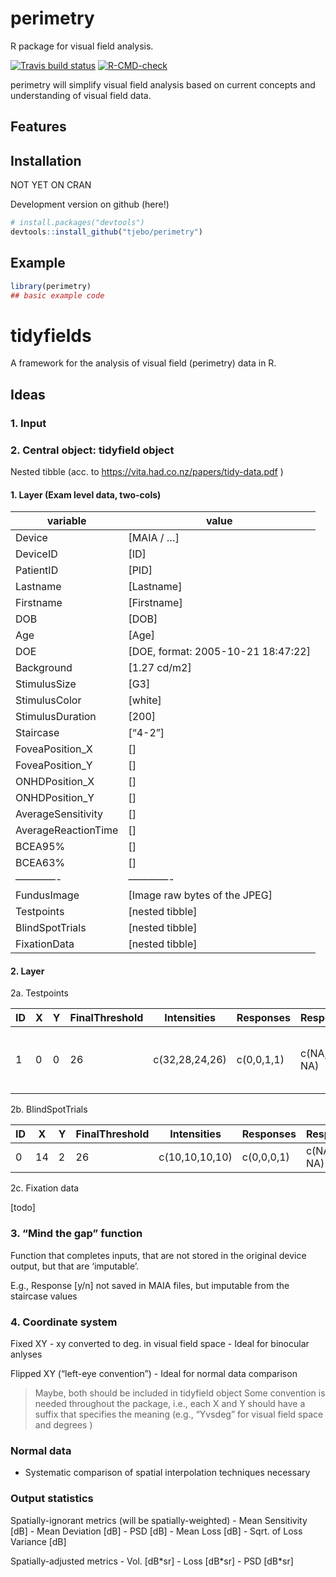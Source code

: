 
<!-- README.md is generated from README.Rmd. Please edit that file -->

# perimetry

R package for visual field analysis.

<!-- badges: start -->

[![Travis build
status](https://travis-ci.com/tjebo/perimetry.svg?branch=master)](https://travis-ci.com/tjebo/perimetry)
[![R-CMD-check](https://github.com/tjebo/perimetry/workflows/R-CMD-check/badge.svg)](https://github.com/tjebo/perimetry/actions)
<!-- badges: end -->

perimetry will simplify visual field analysis based on current concepts
and understanding of visual field data.

## Features

## Installation

NOT YET ON CRAN

Development version on github (here!)

``` r
# install.packages("devtools")
devtools::install_github("tjebo/perimetry")
```

## Example

``` r
library(perimetry)
## basic example code
```

# tidyfields

A framework for the analysis of visual field (perimetry) data in R.

## Ideas

### 1. Input

### 2. Central object: tidyfield object

Nested tibble (acc. to <https://vita.had.co.nz/papers/tidy-data.pdf> )

#### 1. Layer (Exam level data, two-cols)

| variable            | value                                |
|---------------------|--------------------------------------|
| Device              | \[MAIA / …\]                         |
| DeviceID            | \[ID\]                               |
| PatientID           | \[PID\]                              |
| Lastname            | \[Lastname\]                         |
| Firstname           | \[Firstname\]                        |
| DOB                 | \[DOB\]                              |
| Age                 | \[Age\]                              |
| DOE                 | \[DOE, format: 2005-10-21 18:47:22\] |
| Background          | \[1.27 cd/m2\]                       |
| StimulusSize        | \[G3\]                               |
| StimulusColor       | \[white\]                            |
| StimulusDuration    | \[200\]                              |
| Staircase           | \[“4-2”\]                            |
| FoveaPosition\_X    | \[\]                                 |
| FoveaPosition\_Y    | \[\]                                 |
| ONHDPosition\_X     | \[\]                                 |
| ONHDPosition\_Y     | \[\]                                 |
| AverageSensitivity  | \[\]                                 |
| AverageReactionTime | \[\]                                 |
| BCEA95%             | \[\]                                 |
| BCEA63%             | \[\]                                 |
| ————-               | ————-                                |
| FundusImage         | \[Image raw bytes of the JPEG\]      |
| Testpoints          | \[nested tibble\]                    |
| BlindSpotTrials     | \[nested tibble\]                    |
| FixationData        | \[nested tibble\]                    |

#### 2. Layer

2a. Testpoints

| ID  | X   | Y   | FinalThreshold | Intensities    | Responses  | ResponseTimes     | fixated           | prior                          |
|-----|-----|-----|----------------|----------------|------------|-------------------|-------------------|--------------------------------|
| 1   | 0   | 0   | 26             | c(32,28,24,26) | c(0,0,1,1) | c(NA, NA, NA, NA) | c(NA, NA, NA, NA) | Nested table with pdf for ZEST |

2b. BlindSpotTrials

| ID  | X   | Y   | FinalThreshold | Intensities    | Responses  | ResponseTimes     |
|-----|-----|-----|----------------|----------------|------------|-------------------|
| 0   | 14  | 2   | 26             | c(10,10,10,10) | c(0,0,0,1) | c(NA, NA, NA, NA) |

2c. Fixation data

\[todo\]

### 3. “Mind the gap” function

Function that completes inputs, that are not stored in the original
device output, but that are ‘imputable’.

E.g., Response \[y/n\] not saved in MAIA files, but imputable from the
staircase values

### 4. Coordinate system

Fixed XY - xy converted to deg. in visual field space - Ideal for
binocular anlyses

Flipped XY (“left-eye convention”) - Ideal for normal data comparison

> Maybe, both should be included in tidyfield object Some convention is
> needed throughout the package, i.e., each X and Y should have a suffix
> that specifies the meaning (e.g., “Yvsdeg” for visual field space and
> degrees )

### Normal data

-   Systematic comparison of spatial interpolation techniques necessary

### Output statistics

Spatially-ignorant metrics (will be spatially-weighted) - Mean
Sensitivity \[dB\] - Mean Deviation \[dB\] - PSD \[dB\] - Mean Loss
\[dB\] - Sqrt. of Loss Variance \[dB\]

Spatially-adjusted metrics - Vol. \[dB\*sr\] - Loss \[dB\*sr\] - PSD
\[dB\*sr\]
